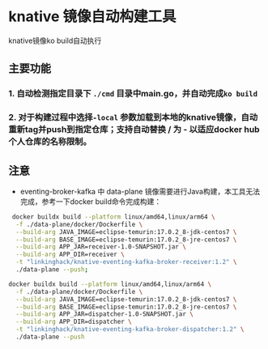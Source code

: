 # knative 镜像自动构建工具
knative镜像ko build自动执行

## 主要功能
### 1. 自动检测指定目录下 `./cmd` 目录中main.go，并自动完成`ko build`
### 2. 对于构建过程中选择`-local` 参数加载到本地的knative镜像，自动重新tag并push到指定仓库；支持自动替换 / 为 - 以适应docker hub个人仓库的名称限制。

## 注意
- eventing-broker-kafka 中 data-plane 镜像需要进行Java构建，本工具无法完成，参考一下docker build命令完成构建：
```bash
 docker buildx build --platform linux/amd64,linux/arm64 \
  -f ./data-plane/docker/Dockerfile \
  --build-arg JAVA_IMAGE=eclipse-temurin:17.0.2_8-jdk-centos7 \
  --build-arg BASE_IMAGE=eclipse-temurin:17.0.2_8-jre-centos7 \
  --build-arg APP_JAR=receiver-1.0-SNAPSHOT.jar \
  --build-arg APP_DIR=receiver \
  -t "linkinghack/knative-eventing-kafka-broker-receiver:1.2" \
  ./data-plane --push;

docker buildx build --platform linux/amd64,linux/arm64 \
  -f ./data-plane/docker/Dockerfile \
  --build-arg JAVA_IMAGE=eclipse-temurin:17.0.2_8-jdk-centos7 \
  --build-arg BASE_IMAGE=eclipse-temurin:17.0.2_8-jre-centos7 \
  --build-arg APP_JAR=dispatcher-1.0-SNAPSHOT.jar \
  --build-arg APP_DIR=dispatcher \
  -t "linkinghack/knative-eventing-kafka-broker-dispatcher:1.2" \
  ./data-plane --push
```